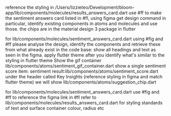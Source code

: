 reference the styling in /Users/lizzieteo/Development/bloom-app/lib/components/molecules/results_answers_card.dart
use #ff to make the sentiment answers card listed in #fl, using figma get design command in particular, identify  existing components in atoms and molecules and use those. the chips are in the material design 3 package in flutter


for lib/components/molecules/sentiment_answers_card.dart
using #fig and #ff  please analyse the design, identify the components and retrieve these from what already exist in the code base:
show all headings and text as seen in the figma. apply  flutter theme after you identify what's similar to the styling in flutter theme
Show the gif container lib/components/atoms/sentiment_gif_container.dart
show a single sentiment score item: sentiment result:lib/components/atoms/sentiment_score.dart
under the header called Key Insights (reference styling in figma and match flutter theme)
we will show lib/components/atoms/suggestion_chip.dart

for lib/components/molecules/sentiment_answers_card.dart
use #fig and #ff to reference the figma link in #fl 
refer to lib/components/molecules/results_answers_card.dart for styling standards of text and surface container colour, radius etc


